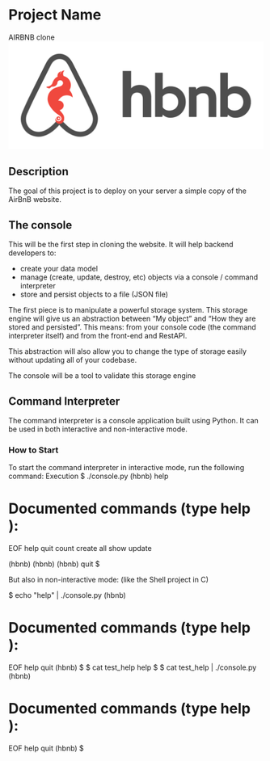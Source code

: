 # Project Name
AIRBNB clone
![alt text](image.png)

## Description
The goal of this project is to deploy on your server a simple copy of the AirBnB website.

## The console
This will be the first step in cloning the website. It will help backend developers to:
- create your data model
- manage (create, update, destroy, etc) objects via a console / command interpreter
- store and persist objects to a file (JSON file)

The first piece is to manipulate a powerful storage system. This storage engine will give us an abstraction between “My object” and “How they are stored and persisted”. This means: from your console code (the command interpreter itself) and from the front-end and RestAPI.

This abstraction will also allow you to change the type of storage easily without updating all of your codebase.

The console will be a tool to validate this storage engine
## Command Interpreter
The command interpreter is a console application built using Python. It can be used in both interactive and non-interactive mode.

### How to Start
To start the command interpreter in interactive mode, run the following command:
Execution
$ ./console.py
(hbnb) help

Documented commands (type help <topic>):
========================================
EOF  help  quit count  create  all show update 

(hbnb) 
(hbnb) 
(hbnb) quit
$

But also in non-interactive mode: (like the Shell project in C)

$ echo "help" | ./console.py
(hbnb)

Documented commands (type help <topic>):
========================================
EOF  help  quit
(hbnb) 
$
$ cat test_help
help
$
$ cat test_help | ./console.py
(hbnb)

Documented commands (type help <topic>):
========================================
EOF  help  quit
(hbnb) 
$
